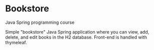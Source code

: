 # Bookstore
Java Spring programming course

Simple "bookstore" Java Spring application where you can view, add, delete, and edit books in the H2 database. Front-end is handled with thymeleaf. 
